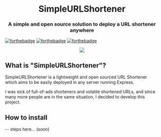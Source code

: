 <h1 align="center">SimpleURLShortener</h1>
<h3 align="center">A simple and open source solution to deploy a URL shortener anywhere</h3>

[![forthebadge](http://forthebadge.com/images/badges/built-with-love.svg)](http://forthebadge.com)
[![forthebadge](http://forthebadge.com/images/badges/uses-js.svg)](http://forthebadge.com)
[![forthebadge](https://forthebadge.com/images/badges/gluten-free.svg)](http://forthebadge.com)

<p align="center">
  <img src="https://xh4h.com/img/upload/20190506153239.gif"/>
</p>

## What is "SimpleURLShortener"?
SimpleURLShortener is a lightweight and open sourced URL Shortener which aims to be easily deployed in any server running Express.

I was sick of full-of-ads shorteners and volatile shortened URLs, and since many more people are in the same situation, I decided to develop this project.

## How to install
-- steps here... (soon)
